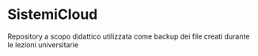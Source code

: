 # SistemiCloud
Repository a scopo didattico utilizzata come backup dei file creati durante le lezioni universitarie
